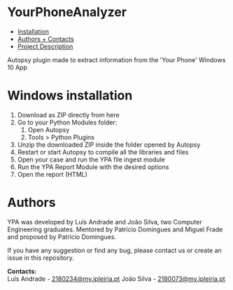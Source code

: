 # YourPhoneAnalyzer

*   [Installation](#windows-installation)
*   [Authors + Contacts](#authors)
*   [Project Description](#project-description-pt)

Autopsy plugin made to extract information from the 'Your Phone' Windows 10 App

# Windows installation

1.  Download as ZIP directly from here
2.  Go to your Python Modules folder:
    1. Open Autopsy
    2. Tools > Python Plugins
3.  Unzip the downloaded ZIP inside the folder opened by Autopsy
4.  Restart or start Autopsy to compile all the libraries and files
5.  Open your case and run the YPA file ingest module
6.  Run the YPA Report Module with the desired options
7.  Open the report (HTML)

# Authors

YPA was developed by Luís Andrade and João Silva, two Computer Engineering graduates.
Mentored by Patrício Domingues and Miguel Frade and proposed by Patrício Domingues.

If you have any suggestion or find any bug, please contact us or create an issue in this repository.

**Contacts:**  
Luís Andrade - 2180234@my.ipleiria.pt
João Silva - 2180073@my.ipleiria.pt  